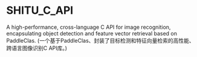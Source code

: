 # SHITU_C_API
A high-performance, cross-language C API for image recognition, encapsulating object detection and feature vector retrieval based on PaddleClas. (一个基于PaddleClas、封装了目标检测和特征向量检索的高性能、跨语言图像识别C API库。)
